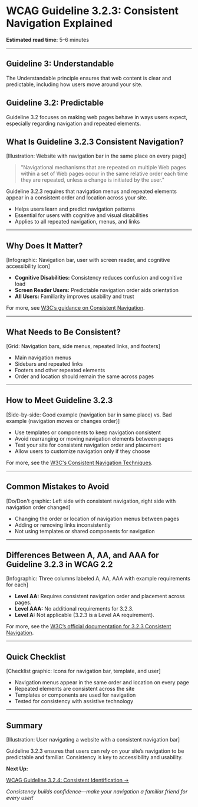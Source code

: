 <!--
title: WCAG Guideline 3.2.3: Consistent Navigation Explained
series: Making the Web Accessible for All
description: A practical guide to WCAG Guideline 3.2.3 (Consistent Navigation)—what it means, why it matters, and how to ensure navigation is predictable across your site.
keywords: wcag 3.2.3, consistent navigation, accessibility, web standards, navigation menus, user experience
image: wcag-3-2-3-consistent-navigation.png
imageAlt: Illustration of a website with a highlighted navigation bar appearing in the same place on every page
-->

# **WCAG Guideline 3.2.3: Consistent Navigation Explained**

**Estimated read time:** 5–6 minutes

---

## **Guideline 3: Understandable**

The Understandable principle ensures that web content is clear and predictable, including how users move around your site.

## **Guideline 3.2: Predictable**

Guideline 3.2 focuses on making web pages behave in ways users expect, especially regarding navigation and repeated elements.

## **What Is Guideline 3.2.3 Consistent Navigation?**

[Illustration: Website with navigation bar in the same place on every page]

> "Navigational mechanisms that are repeated on multiple Web pages within a set of Web pages occur in the same relative order each time they are repeated, unless a change is initiated by the user."

Guideline 3.2.3 requires that navigation menus and repeated elements appear in a consistent order and location across your site.

- Helps users learn and predict navigation patterns
- Essential for users with cognitive and visual disabilities
- Applies to all repeated navigation, menus, and links

---

## **Why Does It Matter?**

[Infographic: Navigation bar, user with screen reader, and cognitive accessibility icon]

- **Cognitive Disabilities:** Consistency reduces confusion and cognitive load
- **Screen Reader Users:** Predictable navigation order aids orientation
- **All Users:** Familiarity improves usability and trust

For more, see [W3C’s guidance on Consistent Navigation](https://www.w3.org/WAI/WCAG22/Understanding/consistent-navigation.html).

---

## **What Needs to Be Consistent?**

[Grid: Navigation bars, side menus, repeated links, and footers]

- Main navigation menus
- Sidebars and repeated links
- Footers and other repeated elements
- Order and location should remain the same across pages

---

## **How to Meet Guideline 3.2.3**

[Side-by-side: Good example (navigation bar in same place) vs. Bad example (navigation moves or changes order)]

- Use templates or components to keep navigation consistent
- Avoid rearranging or moving navigation elements between pages
- Test your site for consistent navigation order and placement
- Allow users to customize navigation only if they choose

For more, see the [W3C's Consistent Navigation Techniques](https://www.w3.org/WAI/WCAG22/Techniques/general/G61).

---

## **Common Mistakes to Avoid**

[Do/Don't graphic: Left side with consistent navigation, right side with navigation order changed]

- Changing the order or location of navigation menus between pages
- Adding or removing links inconsistently
- Not using templates or shared components for navigation

---

## **Differences Between A, AA, and AAA for Guideline 3.2.3 in WCAG 2.2**

[Infographic: Three columns labeled A, AA, AAA with example requirements for each]

- **Level AA:** Requires consistent navigation order and placement across pages.
- **Level AAA:** No additional requirements for 3.2.3.
- **Level A:** Not applicable (3.2.3 is a Level AA requirement).

For more, see the [W3C’s official documentation for 3.2.3 Consistent Navigation](https://www.w3.org/WAI/WCAG22/Understanding/consistent-navigation.html).

---

## **Quick Checklist**

[Checklist graphic: Icons for navigation bar, template, and user]

- Navigation menus appear in the same order and location on every page
- Repeated elements are consistent across the site
- Templates or components are used for navigation
- Tested for consistency with assistive technology

---

## **Summary**

[Illustration: User navigating a website with a consistent navigation bar]

Guideline 3.2.3 ensures that users can rely on your site’s navigation to be predictable and familiar. Consistency is key to accessibility and usability.

**Next Up:**

[WCAG Guideline 3.2.4: Consistent Identification →](WCAG-Guideline-3-2-4-Consistent-Identification-Explained.md)

*Consistency builds confidence—make your navigation a familiar friend for every user!*
